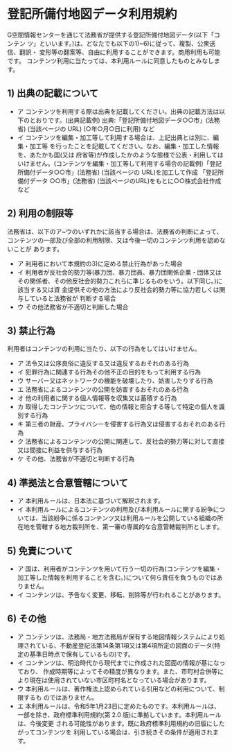 # 登記所備付地図データ利用規約
G空間情報センターを通じて法務省が提供する登記所備付地図データ(以下「コンテン ツ」といいます。)は、どなたでも以下の1)~6)に従って、複製、公衆送信、翻訳・ 変形等の翻案等、自由に利用することができます。商用利用も可能です。
コンテンツ利用に当たっては、本利用ルールに同意したものとみなします。

## 1) 出典の記載について
* ア コンテンツを利用する際は出典を記載してください。出典の記載方法は以下のとおりです。(出典記載例) 出典:「登記所備付地図データ○○市」(法務省) (当該ページの URL) (○年○月○日に利用) など
* イ コンテンツを編集・加工等して利用する場合は、上記出典とは別に、編集・加工等 を行ったことを記載してください。なお、編集・加工した情報を、あたかも国(又は 府省等)が作成したかのような態様で公表・利用してはいけません。(コンテンツを編集・加工等して利用する場合の記載例)「登記所備付データ○○市」(法務省) (当該ページの URL)を加工して作成 「登記所備付データ ○○市」(法務省) (当該ページのURL)をもとに○○株式会社作成 など

## 2) 利用の制限等
法務省は、以下のア~ウのいずれかに該当する場合は、法務省の判断によって、コンテンツの一部及び全部の利用制限、又は今後一切のコンテンツ利用を認めないことが あります。
* ア 利用者において本規約の3)に定める禁止行為があった場合
* イ 利用者が反社会的勢力等(暴力団、暴力団員、暴力団関係企業・団体又はその関係者、その他反社会的勢力これらに準じるものをいう。以下同じ。)に該当する又は資 金提供その他の方法により反社会的勢力等に協力若しくは関与していると法務省が 判断する場合
* ウ その他法務省が不適切と判断した場合


## 3) 禁止行為
利用者はコンテンツの利用に当たり、以下の行為をしてはいけません。 
* ア 法令又は公序良俗に違反する又は違反するおそれのある行為
* イ 犯罪行為に関連する行為その他不正の目的をもって利用する行為
* ウ サーバー又はネットワークの機能を破壊したり、妨害したりする行為 
* エ 法務省によるコンテンツの公開を妨害するおそれのある行為
* オ 他の利用者に関する個人情報等を収集又は蓄積する行為
* カ 取得したコンテンツについて、他の情報と照合する等して特定の個人を識別する行為
* キ 第三者の財産、プライバシーを侵害する行為又は侵害するおそれのある行為
* ク 法務省によるコンテンツの公開に関連して、反社会的勢力等に対して直接又は間接に利益を供与する行為
* ケ その他、法務省が不適切と判断する行為


## 4) 準拠法と合意管轄について
* ア 本利用ルールは、日本法に基づいて解釈されます。
* イ 本利用ルールによるコンテンツの利用及び本利用ルールに関する紛争については、当該紛争に係るコンテンツ又は利用ルールを公開している組織の所在地を管轄する地方裁判所を、第一審の専属的な合意管轄裁判所とします。 

## 5) 免責について
* ア 国は、利用者がコンテンツを用いて行う一切の行為(コンテンツを編集・加工等した情報を利用することを含む。)について何ら責任を負うものではありません。
* イ コンテンツは、予告なく変更、移転、削除等が行われることがあります。 

## 6) その他
* ア コンテンツは、法務局・地方法務局が保有する地図情報システムにより処理されている、不動産登記法第14条第1項又は第4項所定の図面のデータ(特定の基準日時点で保有しているもの)です。
* イ コンテンツは、明治時代から現代までに作成された図面の情報が基になっており、 作成時期等によってその精度が異なります。また、市町村合併等により現在は使用されていない市区町村名となっている場合があります。
* ウ 本利用ルールは、著作権法上認められている引用などの利用について、制限するも のではありません。
* エ 本利用ルールは、令和5年1月23日に定めたものです。本利用ルールは、一部を除き、政府標準利用規約(第 2.0 版)に準拠しています。本利用ルールは、今後変更 される可能性があります。既に政府標準利用規約の旧版にしたがってコンテンツを 利用している場合は、引き続きその条件が適用されます。
